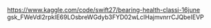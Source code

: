 https://www.kaggle.com/code/swift27/bearing-health-classi-16june
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
